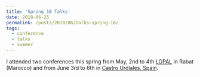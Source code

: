 ```yaml
---
title: 'Spring 18 Talks'
date: 2018-06-25
permalink: /posts/2018/06/talks-spring-18/
tags:
  - conference
  - talks
  - summer
---
```


I attended two conferences this spring from May, 2nd to 4th <a href="http://www.lopal-conference.org/">LOPAL</a> in Rabat (Marocco) and from June 3rd to 6th in [Castro Urdiales, Spain](https://vaenergy.sciencesconf.org/program).
